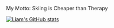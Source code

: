 My Motto: Skiing is Cheaper than Therapy

[![Liam's GitHub stats](https://github-readme-stats.vercel.app/api?username=Li-amK&show_icons=true&theme=radical&title_color=FF3C00&icon_color=FF3C00&bg_color=0d1117&hide_border=true&border_radius=8&hide=contribs&count_private=true&cache_seconds=1800)](https://github.com/anuraghazra/github-readme-stats)
